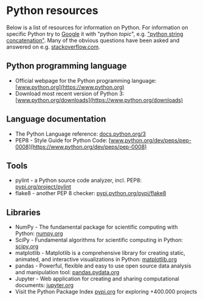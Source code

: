 # Python resources

Below is a list of resources for information on Python. For information on specific Python try to [Google](https://www.google.com/search?q=python) it with "python _topic_", e.g. ["python string concatenation"](https://www.google.com/search?q=python+string+concatenation). Many of the obvious questions have been asked and answered on e.g. [stackoverflow.com](https://stackoverflow.com).

## Python programming language

* Official webpage for the Python programming language: 
  [www.python.org](https://www.python.org)
* Download most recent version of Python 3: 
  [www.python.org/downloads](https://www.python.org/downloads)

## Language documentation

* The Python Language reference: 
  [docs.python.org/3](https://docs.python.org/3)
* PEP8 - Style Guide for Python Code: 
  [www.python.org/dev/peps/pep-0008](https://www.python.org/dev/peps/pep-0008)

## Tools

* pylint - a Python source code analyzer, incl. PEP8:
  [pypi.org/project/pylint](https://pypi.org/project/pylint)
* flake8 - another PEP 8 checker:
  [pypi.python.org/pypi/flake8](https://pypi.python.org/pypi/flake8)

## Libraries

* NumPy - The fundamental package for scientific computing with Python:
  [numpy.org](https://numpy.org/) 
* SciPy -  Fundamental algorithms for scientific computing in Python:
  [scipy.org](https://scipy.org)
* matplotlib - Matplotlib is a comprehensive library for creating static, animated, and interactive visualizations in Python:
  [matplotlib.org](https://matplotlib.org)
* pandas - Powerful, flexible and easy to use open source data analysis and manipulation tool:
  [pandas.pydata.org](https://pandas.pydata.org/)
* Jupyter - Web application for creating and sharing computational documents:
  [jupyter.org](https://jupyter.org/)
* Visit the Python Package Index [pypi.org](https://pypi.org) for exploring +400.000 projects
